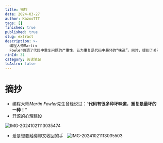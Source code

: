 ```yaml
---
title: 摘抄
date: 2024-03-27
author: KazooTTT
tags: []
finished: true
published: true
slug: extract
description: >-
  编程大师Martin
  Fowler强调了代码中重复问题的严重性，认为重复是代码中最坏的“味道”。同时，提到了关于开源的心理建设资源，暗示了在编程和开源项目中维护心理健康的重要性。
rinId: 31
category: 阅读笔记
toAstro: false
---
```


# 摘抄

- 编程大师*Martin Fowler*先生曾经说过：“**代码有很多种坏味道，重复是最坏的一种！**”
- [开源的心理建设](https://antfu.me/posts/mental-health-oss-zh)

![IMG-20241021113035474](https://pictures.kazoottt.top/2024/11/20241127-420402cbcccc701ba8f306eb92a46900.png)

- 爱是想要触碰却又收回的手 ​ ​​​
![IMG-20241021113035503](https://pictures.kazoottt.top/2024/11/20241127-08b806375a2fe89025926ce4b60d8f81.png)
